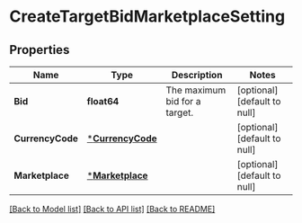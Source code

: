 # CreateTargetBidMarketplaceSetting

## Properties
Name | Type | Description | Notes
------------ | ------------- | ------------- | -------------
**Bid** | **float64** | The maximum bid for a target. | [optional] [default to null]
**CurrencyCode** | [***CurrencyCode**](CurrencyCode.md) |  | [optional] [default to null]
**Marketplace** | [***Marketplace**](Marketplace.md) |  | [optional] [default to null]

[[Back to Model list]](../README.md#documentation-for-models) [[Back to API list]](../README.md#documentation-for-api-endpoints) [[Back to README]](../README.md)


